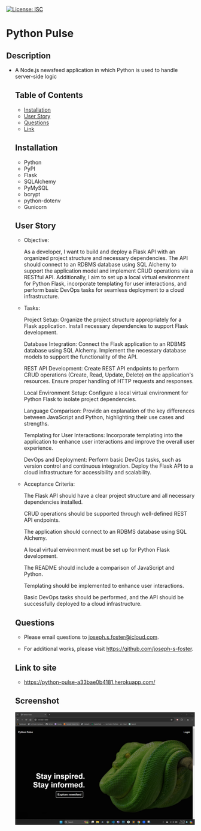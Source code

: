 [![License: ISC](https://img.shields.io/badge/License-ISC-blue.svg)](https://opensource.org/licenses/ISC)

# Python Pulse

## Description

- A Node.js newsfeed application in which Python is used to handle server-side logic

  ## Table of Contents

  - [Installation](#installation)
  - [User Story](#user-story)
  - [Questions](#questions)
  - [Link](#link-to-site)

  ## Installation

  - Python
  - PyPI
  - Flask
  - SQLAlchemy
  - PyMySQL
  - bcrypt
  - python-dotenv
  - Gunicorn

  ## User Story

  - Objective:

    As a developer, I want to build and deploy a Flask API with an organized project structure and necessary dependencies. The API should connect to an RDBMS database using SQL Alchemy to support the application model and implement CRUD operations via a RESTful API. Additionally, I aim to set up a local virtual environment for Python Flask, incorporate templating for user interactions, and perform basic DevOps tasks for seamless deployment to a cloud infrastructure.

  - Tasks:

    Project Setup:
    Organize the project structure appropriately for a Flask application.
    Install necessary dependencies to support Flask development.
    
    Database Integration:
    Connect the Flask application to an RDBMS database using SQL Alchemy.
    Implement the necessary database models to support the functionality of the API.
    
    REST API Development:
    Create REST API endpoints to perform CRUD operations (Create, Read, Update, Delete) on the application's resources.
    Ensure proper handling of HTTP requests and responses.

    Local Environment Setup:
    Configure a local virtual environment for Python Flask to isolate project dependencies.
    
    Language Comparison:
    Provide an explanation of the key differences between JavaScript and Python, highlighting their use cases and strengths.
    
    Templating for User Interactions:
    Incorporate templating into the application to enhance user interactions and improve the overall user experience.

    DevOps and Deployment:
    Perform basic DevOps tasks, such as version control and continuous integration.
    Deploy the Flask API to a cloud infrastructure for accessibility and scalability.

  - Acceptance Criteria:

    The Flask API should have a clear project structure and all necessary dependencies installed.

    CRUD operations should be supported through well-defined REST API endpoints.
    
    The application should connect to an RDBMS database using SQL Alchemy.
    
    A local virtual environment must be set up for Python Flask development.

    The README should include a comparison of JavaScript and Python.

    Templating should be implemented to enhance user interactions.

    Basic DevOps tasks should be performed, and the API should be successfully deployed to a cloud infrastructure.

  ## Questions

  - Please email questions to joseph.s.foster@icloud.com.

  - For additional works, please visit https://github.com/joseph-s-foster.

  ## Link to site

  - https://python-pulse-a33bae0b4181.herokuapp.com/

  ## Screenshot

  ![screenshot of webpage](./app/static/images/screenshot.png)